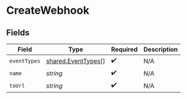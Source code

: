 # CreateWebhook


## Fields

| Field                                                           | Type                                                            | Required                                                        | Description                                                     |
| --------------------------------------------------------------- | --------------------------------------------------------------- | --------------------------------------------------------------- | --------------------------------------------------------------- |
| `eventTypes`                                                    | [shared.EventTypes](../../../sdk/models/shared/eventtypes.md)[] | :heavy_check_mark:                                              | N/A                                                             |
| `name`                                                          | *string*                                                        | :heavy_check_mark:                                              | N/A                                                             |
| `toUrl`                                                         | *string*                                                        | :heavy_check_mark:                                              | N/A                                                             |